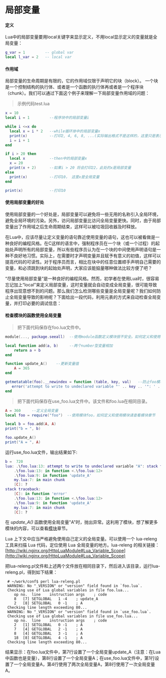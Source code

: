 # 局部变量

#### 定义

Lua中的局部变量要用local关键字来显示定义，不用local显示定义的变量就是全局变量：

```lua
g_var = 1         -- global var
local l_var = 2   -- local var
```

#### 作用域

局部变量的生命周期是有限的，它的作用域仅限于声明它的块（block）。  一个块是一个控制结构的执行体、或者是一个函数的执行体再或者是一个程序块（chunk）。我们可以通过下面这个例子来理解一下局部变量作用域的问题：

> 示例代码test.lua

```lua
x = 10
local i = 1         --程序块中的局部变量i

while i <=x do
  local x = i * 2   --while循环体中的局部变量x
  print(x)          --打印2, 4, 6, 8, ...(实际输出格式不是这样的，这里只是表示输出结果)
  i = i + 1
end

if i > 20 then
  local x           --then中的局部变量x
  x = 20
  print(x + 2)      --如果i > 20 将会打印22，此处的x是局部变量
else
  print(x)          --打印10， 这里x是全局变量
end

print(x)            --打印10
```

#### 使用局部变量的好处

使用局部变量的一个好处是，局部变量可以避免将一些无用的名称引入全局环境，避免全局环境的污染。另外，访问局部变量比访问全局变量更快。同时，由于局部变量出了作用域之后生命周期结束，这样可以被垃圾回收器及时释放。

在Lua中，应该尽量让定义变量的语句靠近使用变量的语句，这也可以被看做是一种良好的编程风格。在C这样的语言中，强制程序员在一个块（或一个过程）的起始处声明所有的局部变量，所以有些程序员认为在一个块的中间使用声明语句是一种不良好地习惯。实际上，在需要时才声明变量并且赋予有意义的初值，这样可以提高代码的可读性。对于程序员而言，相比在块中的任意位置顺手声明自己需要的变量，和必须跳到块的起始处声明，大家应该能掂量哪种做法比较方便了吧？

“尽量使用局部变量”是一种良好的编程风格。然而，初学者在使用Lua时，很容易忘记加上“local”来定义局部变量，这时变量就会自动变成全局变量，很可能导致程序出现意想不到的问题。那么我们怎么检测哪些变量是全局变量呢？我们如何防止全局变量导致的影响呢？下面给出一段代码，利用元表的方式来自动检查全局变量，并打印必要的调试信息：

#### 检查模块的函数使用全局变量

> 把下面代码保存在foo.lua文件中。

```lua
module(..., package.seeall)  --使用module函数定义模块很不安全。如何定义和使用模块请查看模块章节

local function add(a, b)     --两个number型变量相加
    return a + b
end

function update_A()    --更新变量值
    A = 365
end

getmetatable(foo).__newindex = function (table, key, val)   --防止foo模块更改全局变量
   error('attempt to write to undeclared variable "' .. key .. '": ' .. debug.traceback())
end
```

> 把下面代码保存在use_foo.lua文件中。该文件和foo.lua在相同目录。

```lua
A = 360     --定义全局变量
local foo = require("foo")  --使用模块foo，如何定义和使用模块请查看模块章节

local b = foo.add(A, A)
print("b = ", b)

foo.update_A()
print("A = ", A)
```

运行use_foo.lua文件，输出结果如下:

```lua
b =  720
lua: .\foo.lua:13: attempt to write to undeclared variable "A": stack traceback:
	.\foo.lua:13: in function <.\foo.lua:12>
	.\foo.lua:9: in function 'update_A'
	my.lua:7: in main chunk
	[C]: ?
stack traceback:
	[C]: in function 'error'
	.\foo.lua:13: in function <.\foo.lua:12>
	.\foo.lua:9: in function 'update_A'
	my.lua:7: in main chunk
	[C]: ?
```

在 *update_A()* 函数使用全局变量"A"时，抛出异常。这利用了模块，想了解更多模块的内容，可以查看[模块](../lua/module.md)章节。

 Lua 上下文中应当严格避免使用自己定义的全局变量。可以使用一个 lua-releng 工具来扫描 Lua 代码，定位使用 Lua 全局变量的地方。lua-releng 的相关链接：[http://wiki.nginx.org/HttpLuaModule#Lua_Variable_Scope](http://wiki.nginx.org/HttpLuaModule#Lua_Variable_Scope)

 把lua-releng.pl文件和上述两个文件放在相同目录下，然后进入该目录，运行lua-releng.pl，得到如下结果：

```
 # ~/work/conf$ perl lua-releng.pl
 WARNING: No "_VERSION" or "version" field found in `foo.lua`.
 Checking use of Lua global variables in file foo.lua...
 	op no.	line	instruction	args	; code
 	8	[7]	SETGLOBAL	1 -4	; update_A
 	2	[8]	SETGLOBAL	0 -1	; A
 Checking line length exceeding 80...
 WARNING: No "_VERSION" or "version" field found in `use_foo.lua`.
 Checking use of Lua global variables in file use_foo.lua...
 	op no.	line	instruction	args	; code
 	2	[1]	SETGLOBAL	0 -1	; A
 	7	[4]	GETGLOBAL	2 -1	; A
 	8	[4]	GETGLOBAL	3 -1	; A
 	18	[8]	GETGLOBAL	4 -1	; A
 Checking line length exceeding 80...
```

结果显示：在foo.lua文件中，第7行设置了一个全局变量update_A（注意：在Lua中函数也是变量），第8行设置了一个全局变量A；在use_foo.lua文件中，第1行设置了一个全局变量A，第4行使用了两次全局变量A，第8行使用了一次全局变量A。
